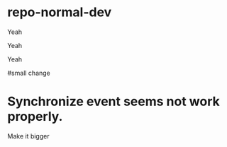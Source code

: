# repo-normal-dev






Yeah






Yeah






Yeah

#small change


# Synchronize event seems not work properly.


























Make it bigger
